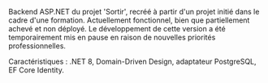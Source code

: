 Backend ASP.NET du projet 'Sortir', recréé à partir d'un projet initié dans le cadre d'une formation. Actuellement fonctionnel, bien que partiellement achevé et non déployé. Le développement de cette version a été temporairement mis en pause en raison de nouvelles priorités professionnelles.

Caractéristiques : .NET 8, Domain-Driven Design, adaptateur PostgreSQL, EF Core Identity.
